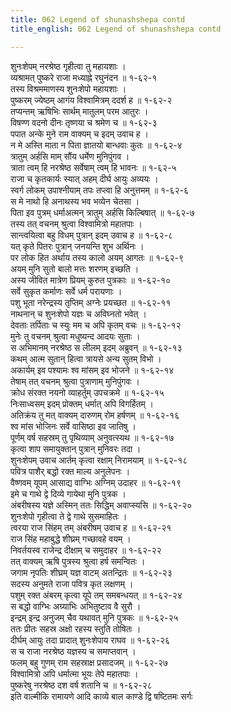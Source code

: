 ```yaml
---
title: 062 Legend of shunashshepa contd
title_english: 062 Legend of shunashshepa contd

---
```

शुनःशेपम् नरश्रेष्ठ गृहीत्वा तु महायशाः ।  
व्यश्रामत् पुष्करे राजा मध्याह्ने रघुनंदन ॥ १-६२-१  
तस्य विश्रममाणस्य शुनःशेपो महायशाः ।  
पुष्करम् ज्येष्ठम् आगंय विश्वामित्रम् ददर्श ह ॥ १-६२-२  
तप्यन्तम् ऋषिभिः सार्थम् मातुलम् परम आतुरः ।  
विषण्ण वदनो दीनः तृष्णया च श्रमेण च ॥ १-६२-३  
पपात अन्के मुने राम वाक्यम् च इदम् उवाच ह ।  
न मे अस्ति माता न पिता ज्ञातयो बान्धवाः कुतः ॥ १-६२-४  
त्रातुम् अर्हसि माम् सौंय धर्मेण मुनिपुंगव ।  
त्राता त्वम् हि नरश्रेष्ठ सर्वेषाम् त्वम् हि भावनः ॥ १-६२-५  
राजा च कृतकार्यः स्यात् अहम् दीर्घ आयुः अव्ययः ।  
स्वर्ग लोकम् उपाश्नीयाम् तपः तप्त्वा हि अनुत्तमम् ॥ १-६२-६  
स मे नाथो हि अनाथस्य भव भव्येन चेतसा ।  
पिता इव पुत्रम् धर्माअत्मन् त्रातुम् अर्हसि किल्बिषात् ॥ १-६२-७  
तस्य तत् वचनम् श्रुत्वा विश्वामित्रो महातपाः ।  
सान्त्वयित्वा बहु विधम् पुत्रान् इदम् उवाच ह ॥ १-६२-८  
यत् कृते पितरः पुत्रान् जनयन्ति शुभ अर्थिनः ।  
पर लोक हित अर्थाय तस्य कालो अयम् आगतः ॥ १-६२-९  
अयम् मुनि सुतो बालो मत्तः शरणम् इच्छति ।  
अस्य जीवित मात्रेण प्रियम् कुरुत पुत्रकाः ॥ १-६२-१०  
सर्वे सुकृत कर्माणः सर्वे धर्म परायणाः ।  
पशु भूता नरेन्द्रस्य तृप्तिम् अग्नेः प्रयच्छत ॥ १-६२-११  
नाथनान् च शुनःशेपो यज्ञः च अविघ्नतो भवेत् ।  
देवताः तर्पिताः च स्युः मम च अपि कृतम् वचः ॥ १-६२-१२  
मुनेः तु वचनम् श्रुत्वा मधुष्यन्द आदयः सुताः ।  
स अभिमानम् नरश्रेष्ठ स लीलम् इदम् अब्रुवन् ॥ १-६२-१३  
कथम् आत्म सुतान् हित्वा त्रायसे अन्य सुतम् विभो ।  
अकार्यम् इव पश्यामः श्व मांसम् इव भोजने ॥ १-६२-१४  
तेषाम् तत् वचनम् श्रुत्वा पुत्राणाम् मुनिपुंगवः ।  
क्रोध संरक्त नयनो व्याहर्तुम् उपचक्रमे ॥ १-६२-१५  
निःसाध्वसम् इदम् प्रोक्तम् धर्मात् अपि विगर्हितम् ।  
अतिक्रंय तु मत् वाक्यम् दारुणम् रोम हर्षणम् ॥ १-६२-१६  
श्व मांस भोजिनः सर्वे वासिष्ठा इव जातिषु ।  
पूर्णम् वर्ष सहस्रम् तु पृथिव्याम् अनुवत्स्यथ ॥ १-६२-१७  
कृत्वा शाप समायुक्तान् पुत्रान् मुनिवरः तदा ।  
शुनःशेपम् उवाच आर्तम् कृत्वा रक्षाम् निरामयाम् ॥ १-६२-१८  
पवित्र पाशैर् बद्धो रक्त माल्य अनुलेपनः ।  
वैष्णवम् यूपम् आसाद्य वाग्भिः अग्निम् उदाहर ॥ १-६२-१९  
इमे च गाथे द्वे दिव्ये गायेथा मुनि पुत्रक ।  
अंबरीषस्य यज्ञे अस्मिन् ततः सिद्धिम् अवाप्स्यसि ॥ १-६२-२०  
शुनःशेपो गृहीत्वा ते द्वे गाथे सुसमाहितः ।  
त्वरया राज सिंहम् तम् अंबरीषम् उवाच ह ॥ १-६२-२१  
राज सिंह महाबुद्धे शीघ्रम् गच्छावहे वयम् ।  
निवर्तयस्व राजेन्द्र दीक्षाम् च समुदाहर ॥ १-६२-२२  
तत् वाक्यम् ऋषि पुत्रस्य श्रुत्वा हर्ष समन्वितः ।  
जगाम नृपतिः शीघ्रम् यज्ञ वाटम् अतन्द्रितः ॥ १-६२-२३  
सदस्य अनुमते राजा पवित्र कृत लक्षणम् ।  
पशुम् रक्त अंबरम् कृत्वा यूपे तम् समबन्धयत् ॥ १-६२-२४  
स बद्धो वाग्भिः अग्र्याभिः अभितुष्टाव वै सुरौ ।  
इन्द्रम् इन्द्र अनुजम् चैव यथावत् मुनि पुत्रकः ॥ १-६२-२५  
ततः प्रीतः सहस्र अक्षो रहस्य स्तुति तोषितः ।  
दीर्घम् आयुः तदा प्रादात् शुनःशेपाय राघव ॥ १-६२-२६  
स च राजा नरश्रेष्ठ यज्ञस्य च समाप्तवान् ।  
फलम् बहु गुणम् राम सहस्राक्ष प्रसादजम् ॥ १-६२-२७  
विश्वामित्रो अपि धर्मात्मा भूयः तेपे महातपाः ।  
पुष्करेषु नरश्रेष्ठ दश वर्ष शतानि च ॥ १-६२-२८  
इति वाल्मीकि रामायणे आदि काव्ये बाल काण्डे द्वि षष्टितमः सर्गः